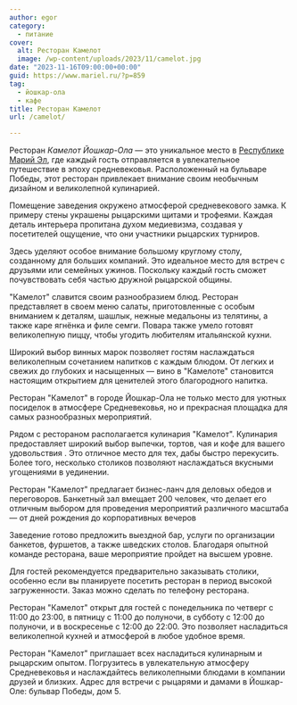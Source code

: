 ```yaml
---
author: egor
category:
  - питание
cover:
  alt: Ресторан Камелот
  image: /wp-content/uploads/2023/11/camelot.jpg
date: "2023-11-16T09:00:00+00:00"
guid: https://www.mariel.ru/?p=859
tag:
  - йошкар-ола
  - кафе
title: Ресторан Камелот
url: /camelot/

---
```

Ресторан _Камелот Йошкар-Ола_ — это уникальное место в [Республике Марий Эл](/), где каждый гость отправляется в увлекательное путешествие в эпоху средневековья. Расположенный на бульваре Победы, этот ресторан привлекает внимание своим необычным дизайном и великолепной кулинарией.

Помещение заведения окружено атмосферой средневекового замка. К примеру стены украшены рыцарскими щитами и трофеями. Каждая деталь интерьера пропитана духом медиевизма, создавая у посетителей ощущение, что они участники рыцарских турниров.

Здесь уделяют особое внимание большому круглому столу, созданному для больших компаний. Это идеальное место для встреч с друзьями или семейных ужинов. Поскольку каждый гость сможет почувствовать себя частью дружной рыцарской общины.

"Камелот" славится своим разнообразием блюд. Ресторан представляет в своем меню салаты, приготовленные с особым вниманием к деталям, шашлык, нежные медальоны из телятины, а также каре ягнёнка и филе семги. Повара также умело готовят великолепную пиццу, чтобы угодить любителям итальянской кухни.

Широкий выбор винных марок позволяет гостям наслаждаться великолепным сочетанием напитков с каждым блюдом. От легких и свежих до глубоких и насыщенных — вино в "Камелоте" становится настоящим открытием для ценителей этого благородного напитка.

Ресторан "Камелот" в городе Йошкар-Ола не только место для уютных посиделок в атмосфере Средневековья, но и прекрасная площадка для самых разнообразных мероприятий.

Рядом с рестораном располагается кулинария "Камелот". Кулинария предоставляет широкий выбор выпечки, тортов, чая и кофе для вашего удовольствия . Это отличное место для тех, дабы быстро перекусить. Более того, несколько столиков позволяют наслаждаться вкусными угощениями в уединении.

Ресторан "Камелот" предлагает бизнес-ланч для деловых обедов и переговоров. Банкетный зал вмещает 200 человек, что делает его отличным выбором для проведения мероприятий различного масштаба — от дней рождения до корпоративных вечеров

Заведение готово предложить выездной бар, услуги по организации банкетов, фуршетов, а также шведских столов. Благодаря опытной команде ресторана, ваше мероприятие пройдет на высшем уровне.

Для гостей рекомендуется предварительно заказывать столики, особенно если вы планируете посетить ресторан в период высокой загруженности. Заказ можно сделать по телефону ресторана.

Ресторан "Камелот" открыт для гостей с понедельника по четверг с 11:00 до 23:00, в пятницу с 11:00 до полуночи, в субботу с 12:00 до полуночи, и в воскресенье с 12:00 до 22:00. Это позволяет насладиться великолепной кухней и атмосферой в любое удобное время.

Ресторан "Камелот" приглашает всех насладиться кулинарным и рыцарским опытом. Погрузитесь в увлекательную атмосферу Средневековья и наслаждайтесь великолепными блюдами в компании друзей и близких. Адрес для встречи с рыцарями и дамами в Йошкар-Оле: бульвар Победы, дом 5.
